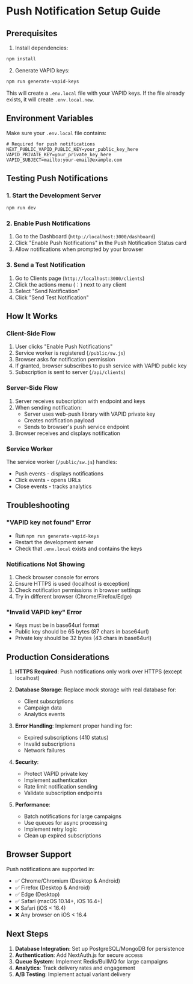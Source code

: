 # Push Notification Setup Guide

## Prerequisites

1. Install dependencies:
```bash
npm install
```

2. Generate VAPID keys:
```bash
npm run generate-vapid-keys
```

This will create a `.env.local` file with your VAPID keys. If the file already exists, it will create `.env.local.new`.

## Environment Variables

Make sure your `.env.local` file contains:

```env
# Required for push notifications
NEXT_PUBLIC_VAPID_PUBLIC_KEY=your_public_key_here
VAPID_PRIVATE_KEY=your_private_key_here
VAPID_SUBJECT=mailto:your-email@example.com
```

## Testing Push Notifications

### 1. Start the Development Server
```bash
npm run dev
```

### 2. Enable Push Notifications
1. Go to the Dashboard (`http://localhost:3000/dashboard`)
2. Click "Enable Push Notifications" in the Push Notification Status card
3. Allow notifications when prompted by your browser

### 3. Send a Test Notification
1. Go to Clients page (`http://localhost:3000/clients`)
2. Click the actions menu (⋮) next to any client
3. Select "Send Notification"
4. Click "Send Test Notification"

## How It Works

### Client-Side Flow
1. User clicks "Enable Push Notifications"
2. Service worker is registered (`/public/sw.js`)
3. Browser asks for notification permission
4. If granted, browser subscribes to push service with VAPID public key
5. Subscription is sent to server (`/api/clients`)

### Server-Side Flow
1. Server receives subscription with endpoint and keys
2. When sending notification:
   - Server uses web-push library with VAPID private key
   - Creates notification payload
   - Sends to browser's push service endpoint
3. Browser receives and displays notification

### Service Worker
The service worker (`/public/sw.js`) handles:
- Push events - displays notifications
- Click events - opens URLs
- Close events - tracks analytics

## Troubleshooting

### "VAPID key not found" Error
- Run `npm run generate-vapid-keys`
- Restart the development server
- Check that `.env.local` exists and contains the keys

### Notifications Not Showing
1. Check browser console for errors
2. Ensure HTTPS is used (localhost is exception)
3. Check notification permissions in browser settings
4. Try in different browser (Chrome/Firefox/Edge)

### "Invalid VAPID key" Error
- Keys must be in base64url format
- Public key should be 65 bytes (87 chars in base64url)
- Private key should be 32 bytes (43 chars in base64url)

## Production Considerations

1. **HTTPS Required**: Push notifications only work over HTTPS (except localhost)

2. **Database Storage**: Replace mock storage with real database for:
   - Client subscriptions
   - Campaign data
   - Analytics events

3. **Error Handling**: Implement proper handling for:
   - Expired subscriptions (410 status)
   - Invalid subscriptions
   - Network failures

4. **Security**:
   - Protect VAPID private key
   - Implement authentication
   - Rate limit notification sending
   - Validate subscription endpoints

5. **Performance**:
   - Batch notifications for large campaigns
   - Use queues for async processing
   - Implement retry logic
   - Clean up expired subscriptions

## Browser Support

Push notifications are supported in:
- ✅ Chrome/Chromium (Desktop & Android)
- ✅ Firefox (Desktop & Android)
- ✅ Edge (Desktop)
- ✅ Safari (macOS 10.14+, iOS 16.4+)
- ❌ Safari (iOS < 16.4)
- ❌ Any browser on iOS < 16.4

## Next Steps

1. **Database Integration**: Set up PostgreSQL/MongoDB for persistence
2. **Authentication**: Add NextAuth.js for secure access
3. **Queue System**: Implement Redis/BullMQ for large campaigns
4. **Analytics**: Track delivery rates and engagement
5. **A/B Testing**: Implement actual variant delivery